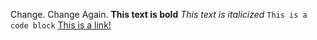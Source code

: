 Change.
Change Again.
**This text is bold**
*This text is italicized*
`This is a code block`
[This is a link!](www.github.com)

